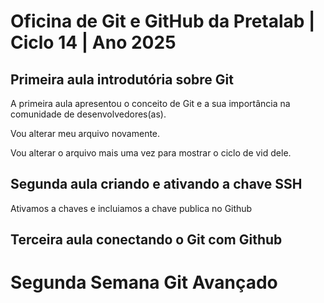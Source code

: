 # Oficina de Git e GitHub da Pretalab | Ciclo 14 | Ano 2025

## Primeira aula introdutória sobre Git
A primeira aula apresentou o conceito de Git e a sua importância na comunidade de desenvolvedores(as).

Vou alterar meu arquivo novamente.


Vou alterar o arquivo mais uma vez para mostrar o ciclo de vid dele.

## Segunda aula criando e ativando a chave SSH

Ativamos a chaves e incluiamos a chave publica no Github

## Terceira aula conectando o Git com Github


# Segunda Semana Git Avançado